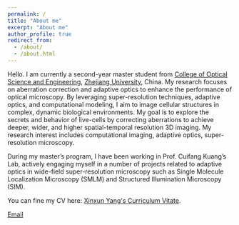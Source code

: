 ```yaml
---
permalink: /
title: "About me"
excerpt: "About me"
author_profile: true
redirect_from: 
  - /about/
  - /about.html
---
```


Hello.
I am currently a second-year master student from [College of Optical Science and Engineering](http://opt.zju.edu.cn/), [Zhejiang University](https://www.zju.edu.cn/), China. My research focuses on aberration correction and adaptive optics to enhance the performance of optical microscopy. By leveraging super-resolution techniques, adaptive optics, and computational modeling, I aim to image cellular structures in complex, dynamic biological environments. My goal is to explore the secrets and behavior of live-cells by correcting aberrations to achieve deeper, wider, and higher spatial-temporal resolution 3D imaging. My research interest includes computational imaging, adaptive optics, super-resolution microscopy.

During my master’s program, I have been working in Prof. Cuifang Kuang’s Lab, actively engaging myself in a number of projects related to adaptive optics in wide-field super-resolution microscopy such as Single Molecule Localization Microscopy (SMLM) and Structured Illumination Microscopy (SIM). 

You can fine my CV here: [Xinxun Yang's Curriculum Vitate](../assets/Curriculum_Vitate.pdf).

[Email](mailto:22230022@zju.edu.cn)




